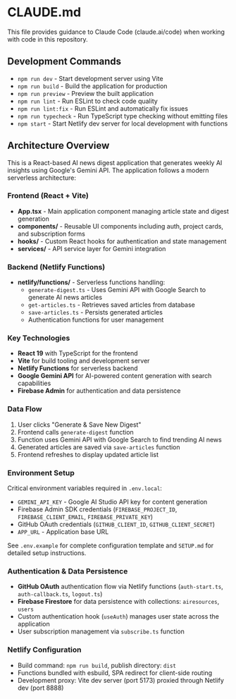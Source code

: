 # CLAUDE.md

This file provides guidance to Claude Code (claude.ai/code) when working with code in this repository.

## Development Commands

- `npm run dev` - Start development server using Vite
- `npm run build` - Build the application for production
- `npm run preview` - Preview the built application
- `npm run lint` - Run ESLint to check code quality
- `npm run lint:fix` - Run ESLint and automatically fix issues
- `npm run typecheck` - Run TypeScript type checking without emitting files
- `npm start` - Start Netlify dev server for local development with functions

## Architecture Overview

This is a React-based AI news digest application that generates weekly AI insights using Google's Gemini API. The application follows a modern serverless architecture:

### Frontend (React + Vite)
- **App.tsx** - Main application component managing article state and digest generation
- **components/** - Reusable UI components including auth, project cards, and subscription forms
- **hooks/** - Custom React hooks for authentication and state management
- **services/** - API service layer for Gemini integration

### Backend (Netlify Functions)
- **netlify/functions/** - Serverless functions handling:
  - `generate-digest.ts` - Uses Gemini API with Google Search to generate AI news articles
  - `get-articles.ts` - Retrieves saved articles from database
  - `save-articles.ts` - Persists generated articles
  - Authentication functions for user management

### Key Technologies
- **React 19** with TypeScript for the frontend
- **Vite** for build tooling and development server
- **Netlify Functions** for serverless backend
- **Google Gemini API** for AI-powered content generation with search capabilities
- **Firebase Admin** for authentication and data persistence

### Data Flow
1. User clicks "Generate & Save New Digest"
2. Frontend calls `generate-digest` function
3. Function uses Gemini API with Google Search to find trending AI news
4. Generated articles are saved via `save-articles` function
5. Frontend refreshes to display updated article list

### Environment Setup
Critical environment variables required in `.env.local`:
- `GEMINI_API_KEY` - Google AI Studio API key for content generation
- Firebase Admin SDK credentials (`FIREBASE_PROJECT_ID`, `FIREBASE_CLIENT_EMAIL`, `FIREBASE_PRIVATE_KEY`)  
- GitHub OAuth credentials (`GITHUB_CLIENT_ID`, `GITHUB_CLIENT_SECRET`)
- `APP_URL` - Application base URL

See `.env.example` for complete configuration template and `SETUP.md` for detailed setup instructions.

### Authentication & Data Persistence
- **GitHub OAuth** authentication flow via Netlify functions (`auth-start.ts`, `auth-callback.ts`, `logout.ts`)
- **Firebase Firestore** for data persistence with collections: `airesources`, `users`
- Custom authentication hook (`useAuth`) manages user state across the application
- User subscription management via `subscribe.ts` function

### Netlify Configuration
- Build command: `npm run build`, publish directory: `dist`
- Functions bundled with esbuild, SPA redirect for client-side routing
- Development proxy: Vite dev server (port 5173) proxied through Netlify dev (port 8888)